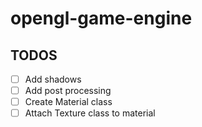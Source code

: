 # opengl-game-engine

## TODOS

- [ ] Add shadows
- [ ] Add post processing
- [ ] Create Material class
- [ ] Attach Texture class to material
